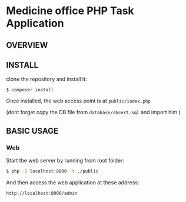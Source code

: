 Medicine office PHP Task Application
============================

OVERVIEW
--------

INSTALL
-------
clone the repository and install it:

```console
$ composer install
```
Once installed, the web access point is at `public/index.php`


(dont forget copy the DB file from `database/sbcert.sql` and import him )

BASIC USAGE
-----------

### Web

Start the web server by running from root folder:

```bash
$ php -S localhost:8000 -t ./public
```

And then access the web application at these address:

    http://localhost:8000/admin

